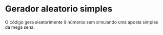 # Gerador aleatorio simples

O código gera aleatorimente 6 números sem simulando uma aposta simples da mega sena.
